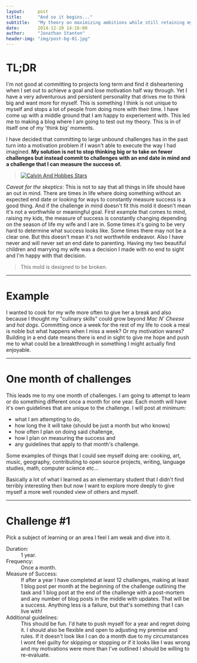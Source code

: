 ```yaml
---
layout:     post
title:      "And so it begins..."
subtitle:   "My theory on maximizing ambitions while still retaining my sanity."
date:       2014-12-20 14:16:00
author:     "Jonathan Stanton"
header-img: "img/post-bg-01.jpg"
---
```


<h1>TL;DR</h1>

<p>I'm not good at committing to projects long term and find it disheartening
when I set out to achieve a goal and lose motivation half way through. Yet I
have a very adventurous and persistent personality that drives me to think big
and want more for myself. This is something I think is not unique to myself and
stops a lot of people from doing more with their time. I have come up with a
middle ground that I am happy to experiement with. This led me to making a blog
where I am going to test out my theory. This is in of itself one of my 'think
big' moments.

<p>I have decided that committing to large unbound challenges has in the past
turn into a motivation problem if I wasn't able to execute the way I had
imagined. <strong>My solution is not to stop thinking big or to take on fewer
challenges but instead commit to challenges with an end date in mind and a
challenge that I can measure the success of.</strong>

<blockquote>
  <a href="{{ site.baseurl }}/img/calvin-hobbes-stars.jpg">
    <img src="{{ site.baseurl }}/img/calvin-hobbes-stars.jpg" alt="Calvin And Hobbes Stars">
  </a>
</blockquote>

<p><i>Caveat for the skeptics:</i> This is not to say that all things in life should
have an out in mind. There are times in life where doing something without an
expected end date or looking for ways to constantly measure success is a good
thing. And if the challenge in mind doesn't fit this mold it doesn't mean it's
not a worthwhile or meaningful goal. First example that comes to mind, raising
my kids, the measure of success is constantly changing depending on the season
of life my wife and I are in. Some times it's going to be very hard to determine
what success looks like. Some times there may not be a clear one. But this
doesn't mean it's not worthwhile endeavor. Also I have never and will never set
an end date to parenting. Having my two beautiful children and marrying my wife
was a decision I made with no end to sight and I'm happy with that decision.

<blockquote>This mold is designed to be broken.</blockquote>

<hr>

<h1>Example</h1>
<p>I wanted to cook for my wife more often to give her a break and also
because I thought my "culinary skills" could grow beyond <i>Mac N' Cheese</i>
and <i>hot dogs</i>. Committing once a week for the rest of my life to cook a meal
is noble but what happens when I miss a week? Or my motivation wanes? Building
in a end date means there is end in sight to give me hope and push me to what
could be a breakthrough in something I might actually find enjoyable.

<hr>
<h1>One month of challenges</h1>
<p>This leads me to my one month of challenges. I am going to attempt to
learn or do something different once a month for one year. Each month will have
it's own guidelines that are unique to the challenge. I will post at minimum:
<ul>
  <li>what I am attempting to do,</li>
  <li>how long the it will take (should be just a month but who knows)</li>
  <li>how often I plan on doing said challenge,</li>
  <li>how I plan on measuring the success and</li>
  <li>any guidelines that apply to that month's challenge.</li>
</ul>

<p>Some examples of things that I could see myself doing are: cooking, art,
music, geography, contributing to open source projects, writing, language
studies, math, computer science etc...

<p>Basically a lot of what I learned as an elementary student that I didn't find
terribly interesting then but now I want to explore more deeply to give myself a
more well rounded view of others and myself.

<hr>

<h1>Challenge #1</h1>
<p>Pick a subject of learning or an area I feel I am weak and dive into it.</p>
<dl>
  <dt>Duration:</dt>
  <dd>1 year.</dd>

  <dt>Frequency:</dt>
  <dd>Once a month.</dd>

  <dt>Measure of Success:</dt>
  <dd>If after a year I have completed at
  least 12 challenges, making at least 1 blog post per month at the beginning of
  the challenge outlining the task and 1 blog post at the end of the challenge
  with a post-mortem and any number of blog posts in the middle with updates. That
  will be a success. Anything less is a failure, but that's something that I can
  live with!</dd>

  <dt>Additional guidelines:</dt>
  <dd>This should be fun. I'd hate to push
  myself for a year and regret doing it. I should also be flexible and open to
  adjusting my premise and rules. If it doesn't look like I can do a month due to
  my circumstances I wont feel guilty for skipping or stopping or if it looks like
  I was wrong and my motivations were more than I've outlined I should be willing
  to re-evaluate.</dd>
</dl>
